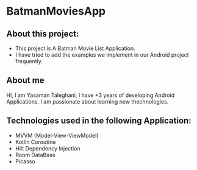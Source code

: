 # BatmanMoviesApp
## About this project:

* This project is A Batman Movie List Application.
* I have tried to add the examples we implement in our Android project frequently.

## About me

Hi, I am Yasaman Taleghani, I have +3 years of developing Android Applications. I am passionate about learning new thechnologies. 

## Technologies used in the following Application:
* MVVM (Model-View-ViewModel)
* Kotlin Coroutine
* Hilt Dependency Injection
* Room DataBase
* Picasso

